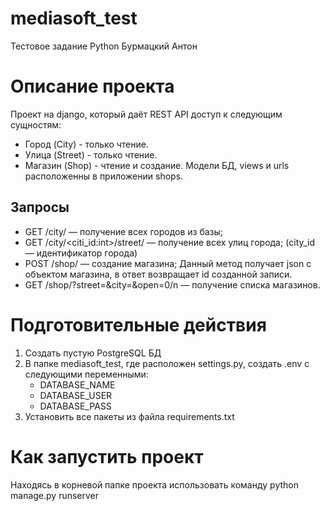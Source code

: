 # mediasoft_test
Тестовое задание Python
Бурмацкий Антон

# Описание проекта
Проект на django, который даёт REST API доступ к следующим сущностям: 
* Город (City) - только чтение.
* Улица (Street) - только чтение.
* Магазин (Shop) - чтение и создание.
Модели БД, views и urls расположенны в приложении shops.

Запросы
-------
* GET /city/ — получение всех городов из базы;
* GET /city/<citi_id:int>/street/ — получение всех улиц города;
  (city_id — идентификатор города)
* POST /shop/ — создание магазина; Данный метод получает json c объектом магазина, в ответ возвращает id созданной записи.
* GET /shop/?street=&city=&open=0/n — получение списка магазинов.

# Подготовительные действия
1. Создать пустую PostgreSQL БД
2. В папке mediasoft_test, где расположен settings.py, создать .env с следующими переменными:
   * DATABASE_NAME
   * DATABASE_USER
   * DATABASE_PASS
3. Установить все пакеты из файла requirements.txt

# Как запустить проект
Находясь в корневой папке проекта использовать команду python manage.py runserver